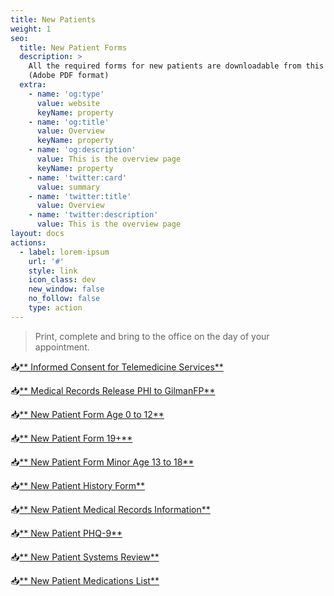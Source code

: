```yaml
---
title: New Patients
weight: 1
seo:
  title: New Patient Forms
  description: >
    All the required forms for new patients are downloadable from this page
    (Adobe PDF format)
  extra:
    - name: 'og:type'
      value: website
      keyName: property
    - name: 'og:title'
      value: Overview
      keyName: property
    - name: 'og:description'
      value: This is the overview page
      keyName: property
    - name: 'twitter:card'
      value: summary
    - name: 'twitter:title'
      value: Overview
    - name: 'twitter:description'
      value: This is the overview page
layout: docs
actions:
  - label: lorem-ipsum
    url: '#'
    style: link
    icon_class: dev
    new_window: false
    no_follow: false
    type: action
---
```

> Print, complete and bring to the office on the day of your appointment.

📥[**  Informed Consent for Telemedicine Services**](https://github.com/erik1968/gilman-family-practice/blob/efed83e71faa58d5106f7cdccc0c2af022da7779/public/forms/existing-patients/Informed_Consent_for_Telemedicine-Services.pdf)

📥[**  Medical Records Release PHI to GilmanFP**](https://www.dropbox.com/s/o927egpjwjbg5b4/Medical%20Records%20Release%20PHI%20to%20GilmanFP.pdf?dl=0)

📥[**  New Patient Form Age 0 to 12**](https://www.dropbox.com/s/mzf2h24he68wr6z/NEW%20PATIENT%20FORM%20Age%200%20to%2012.pdf?dl=0)

📥[**  New Patient Form 19+**](https://www.dropbox.com/s/3g81xccnj9n59zs/NEW%20PATIENT%20FORM%20AGE%2019%2B.pdf?dl=0)

📥[**  New Patient Form Minor Age 13 to 18**](https://www.dropbox.com/s/h4fgonmuypi9yfp/NEW%20PATIENT%20FORM%20Minor%20Age%2013%20to%2018.pdf?dl=0)

📥[**  New Patient History Form**](https://www.dropbox.com/s/l27mzlsqn1yd78w/New%20Patient%20History%20Form.pdf?dl=0)

📥[**  New Patient Medical Records Information**](https://www.dropbox.com/s/yvo0nwwf4cdn4y0/New%20Patient%20Medical%20Records%20Information.pdf?dl=0)

📥[**  New Patient PHQ-9**](https://www.dropbox.com/s/c3y3pp7jnz4lm50/New%20Patient%20PHQ-9.pdf?dl=0)

📥[**  New Patient Systems Review**](https://www.dropbox.com/s/0p8h4jzlbn9kg7o/New%20Patient%20Systems%20Review.pdf?dl=0)

📥[**  New Patient Medications List**](https://www.dropbox.com/s/yyc3zrgw88epr4g/NEW%20Patient%20Medication%20List.pdf?dl=0)
